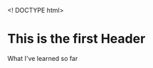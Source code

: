 <! DOCTYPE html>

<html
<body>

<title>Practice HTML</title>

<h1 style="font size:20">This is the first Header</h1>

<p style="font family: Helvetica">What I've learned so far</p>

</body>

</html>

